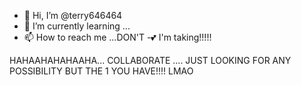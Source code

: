 - 👋 Hi, I’m @terry646464
- 🌱 I’m currently learning ...
- 📫 How to reach me ...DON'T
-💕 I'm taking!!!!!

<!---
terry646464/terry646464 is a ✨ special ✨ repository because its `README.md` (this file) appears on your GitHub profile.
You can click the Preview link to take a look at your changes.
--->



HAHAAHAHAHAAHA... COLLABORATE .... JUST LOOKING FOR ANY POSSIBILITY BUT THE 1 YOU HAVE!!!! LMAO
